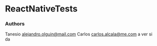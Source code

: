 # ReactNativeTests

### Authors

Tanesio alejandro.olguin@mail.com
Carlos carlos.alcala@me.com
a ver si da